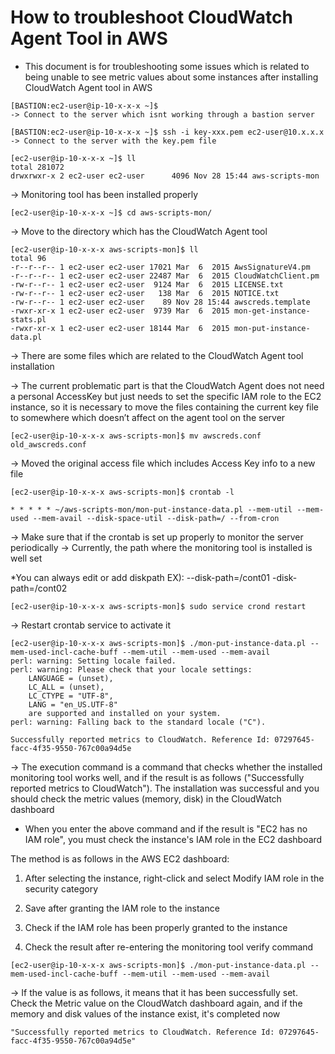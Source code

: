 # How to troubleshoot CloudWatch Agent Tool in AWS #

* This document is for troubleshooting some issues which is related to being unable to see metric values about some instances after installing CloudWatch Agent tool in AWS

```
[BASTION:ec2-user@ip-10-x-x-x ~]$ 
-> Connect to the server which isnt working through a bastion server 

[BASTION:ec2-user@ip-10-x-x-x ~]$ ssh -i key-xxx.pem ec2-user@10.x.x.x
-> Connect to the server with the key.pem file 
```

```
[ec2-user@ip-10-x-x-x ~]$ ll
total 281072
drwxrwxr-x 2 ec2-user ec2-user      4096 Nov 28 15:44 aws-scripts-mon
```
-> Monitoring tool has been installed properly 

```
[ec2-user@ip-10-x-x-x ~]$ cd aws-scripts-mon/
```
-> Move to the directory which has the CloudWatch Agent tool 

```
[ec2-user@ip-10-x-x-x aws-scripts-mon]$ ll
total 96
-r--r--r-- 1 ec2-user ec2-user 17021 Mar  6  2015 AwsSignatureV4.pm
-r--r--r-- 1 ec2-user ec2-user 22487 Mar  6  2015 CloudWatchClient.pm
-rw-r--r-- 1 ec2-user ec2-user  9124 Mar  6  2015 LICENSE.txt
-rw-r--r-- 1 ec2-user ec2-user   138 Mar  6  2015 NOTICE.txt
-rw-r--r-- 1 ec2-user ec2-user    89 Nov 28 15:44 awscreds.template
-rwxr-xr-x 1 ec2-user ec2-user  9739 Mar  6  2015 mon-get-instance-stats.pl
-rwxr-xr-x 1 ec2-user ec2-user 18144 Mar  6  2015 mon-put-instance-data.pl
```
-> There are some files which are related to the CloudWatch Agent tool installation

-> The current problematic part is that the CloudWatch Agent does not need a personal AccessKey 
but just needs to set the specific IAM role to the EC2 instance, so it is necessary to move the files containing the current key file to somewhere 
which doesn’t affect on the agent tool on the server 

```
[ec2-user@ip-10-x-x-x aws-scripts-mon]$ mv awscreds.conf old_awscreds.conf
```
-> Moved the original access file which includes Access Key info to a new file 

```
[ec2-user@ip-10-x-x-x aws-scripts-mon]$ crontab -l
```

```
* * * * * ~/aws-scripts-mon/mon-put-instance-data.pl --mem-util --mem-used --mem-avail --disk-space-util --disk-path=/ --from-cron
```
-> Make sure that if the crontab is set up properly to monitor the server periodically 
-> Currently, the path where the monitoring tool is installed is well set 

*You can always edit or add diskpath EX): --disk-path=/cont01 -disk-path=/cont02

```
[ec2-user@ip-10-x-x-x aws-scripts-mon]$ sudo service crond restart
```
-> Restart crontab service to activate it 

```
[ec2-user@ip-10-x-x-x aws-scripts-mon]$ ./mon-put-instance-data.pl --mem-used-incl-cache-buff --mem-util --mem-used --mem-avail
perl: warning: Setting locale failed.
perl: warning: Please check that your locale settings:
	LANGUAGE = (unset),
	LC_ALL = (unset),
	LC_CTYPE = "UTF-8",
	LANG = "en_US.UTF-8"
    are supported and installed on your system.
perl: warning: Falling back to the standard locale ("C").

Successfully reported metrics to CloudWatch. Reference Id: 07297645-facc-4f35-9550-767c00a94d5e
```

-> The execution command is a command that checks whether the installed monitoring tool works well, 
and if the result is as follows ("Successfully reported metrics to CloudWatch").
The installation was successful and you should check the metric values (memory, disk) in the CloudWatch dashboard 

* When you enter the above command and if the result is "EC2 has no IAM role", you must check the instance's IAM role in the EC2 dashboard

The method is as follows in the AWS EC2 dashboard: 

1. After selecting the instance, right-click and select Modify IAM role in the security category


2. Save after granting the IAM role to the instance


3. Check if the IAM role has been properly granted to the instance

4. Check the result after re-entering the monitoring tool verify command
```
[ec2-user@ip-10-x-x-x aws-scripts-mon]$ ./mon-put-instance-data.pl --mem-used-incl-cache-buff --mem-util --mem-used --mem-avail
```
-> If the value is as follows, it means that it has been successfully set. Check the Metric value on the CloudWatch dashboard again, and if the memory and disk values of the instance exist, it's completed now 

```
"Successfully reported metrics to CloudWatch. Reference Id: 07297645-facc-4f35-9550-767c00a94d5e"
```
